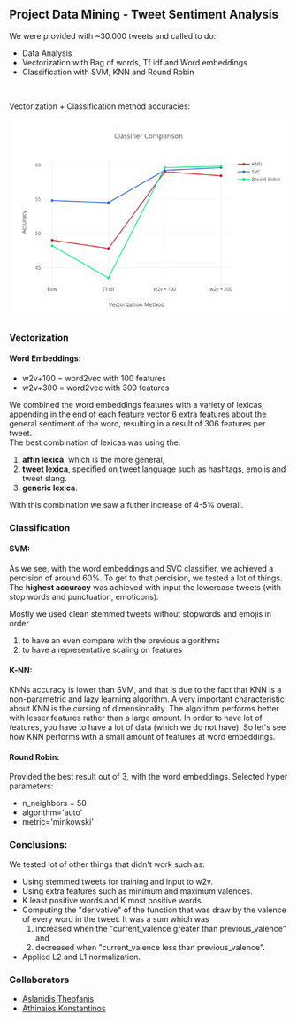 ## Project Data Mining - Tweet Sentiment Analysis

We were provided with ~30.000 tweets and called to do:<br>
<ul>
<li>Data Analysis
<li>Vectorization with Bag of words, Tf idf and Word embeddings
<li>Classification with SVM, KNN and Round Robin
</ul>
<br>

Vectorization + Classification method accuracies:<br>
<p align="center"><img src="/vectorization_scaling.png"></p>

### Vectorization

#### Word Embeddings:
* w2v+100 = word2vec with 100 features
* w2v+300 = word2vec with 300 features


We combined the word embeddings features with a variety of lexicas, appending in the end of each feature vector 6 extra features about the general sentiment of the word, resulting in a result of 306 features per tweet.<br>
The best combination of lexicas was using the:

1. **affin lexica**, which is the more general,
2. **tweet lexica**, specified on tweet language such as hashtags, emojis and tweet slang.
3. **generic lexica**.

With this combination we saw a futher increase of 4-5% overall.

### Classification

#### SVM:
As we see, with the word embeddings and SVC classifier, we achieved a percision of around 60%.
To get to that percision, we tested a lot of things.
The **highest accuracy** was achieved with input the lowercase tweets (with stop words and punctuation, emoticons).

Mostly we used clean stemmed tweets without stopwords and emojis in order
1. to have an even compare with the previous algorithms
2. to have a representative scaling on features

#### K-NN:
KNNs accuracy is lower than SVM, and that is due to the fact that KNN is a non-parametric and lazy learning algorithm.
A very important characteristic about KNN is the cursing of dimensionality.
The algorithm performs better with lesser features rather than a large amount. In order to have lot of features, you have to have a lot of data (which we do not have). So let's see how KNN performs with a small amount of features at word embeddings.

#### Round Robin:
Provided the best result out of 3, with the word embeddings.
Selected hyper parameters:
* n_neighbors = 50
* algorithm='auto'
* metric='minkowski'

### Conclusions:
We tested lot of other things that didn't work such as:

- Using stemmed tweets for training and input to w2v.
- Using extra features such as minimum and maximum valences.
- K least positive words and K most positive words.
- Computing the "derivative" of the function that was draw by the valence of every word in the tweet. It was a sum which was
  1. increased when the "current_valence greater than previous_valence" and
  2. decreased when "current_valence less than previous_valence".
- Applied L2 and L1 normalization.


### Collaborators
* [Aslanidis Theofanis](https://github.com/Fanarosss)
* [Athinaios Konstantinos](https://github.com/kostasA97)
